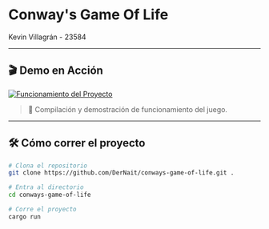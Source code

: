 # Conway's Game Of Life

Kevin Villagrán - 23584

---

## 🎬 Demo en Acción

[![Funcionamiento del Proyecto](https://dernait.github.io/conways-game-of-life/demo.gif)](https://raw.githubusercontent.com/DerNait/conways-game-of-life/main/demo.gif)

> 🔁 Compilación y demostración de funcionamiento del juego.

---

## 🛠️ Cómo correr el proyecto

```bash
# Clona el repositorio
git clone https://github.com/DerNait/conways-game-of-life.git .

# Entra al directorio
cd conways-game-of-life

# Corre el proyecto
cargo run
